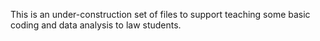This is an under-construction set of files to support teaching some basic coding and data analysis to law students.  
